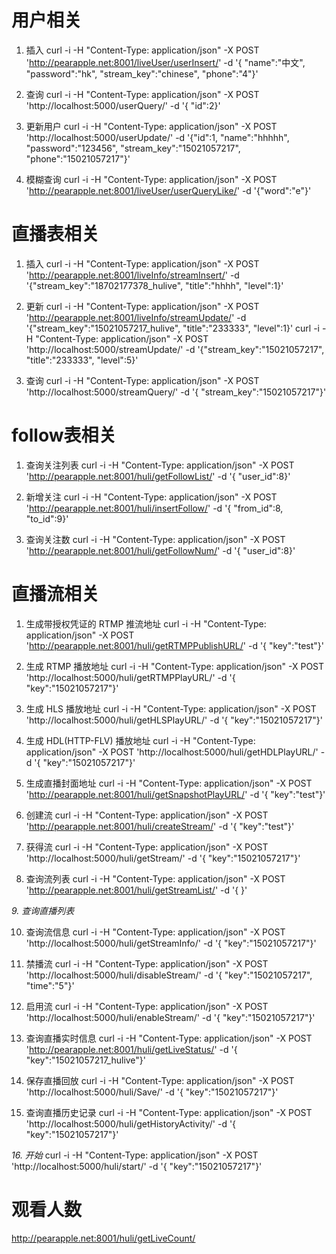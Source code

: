 # 用户相关

1. 插入
curl -i -H "Content-Type: application/json" -X POST 'http://pearapple.net:8001/liveUser/userInsert/' -d '{ "name":"中文", "password":"hk", "stream_key":"chinese", "phone":"4"}'

2. 查询
curl -i -H "Content-Type: application/json" -X POST 'http://localhost:5000/userQuery/' -d '{ "id":2}'

3. 更新用户
curl -i -H "Content-Type: application/json" -X POST 'http://localhost:5000/userUpdate/' -d '{"id":1, "name":"hhhhh", "password":"123456", "stream_key":"15021057217", "phone":"15021057217"}'

4. 模糊查询
curl -i -H "Content-Type: application/json" -X POST 'http://pearapple.net:8001/liveUser/userQueryLike/' -d '{"word":"e"}'

# 直播表相关

1. 插入
curl -i -H "Content-Type: application/json" -X POST 'http://pearapple.net:8001/liveInfo/streamInsert/' -d '{"stream_key":"18702177378_hulive", "title":"hhhh", "level":1}'

2. 更新
curl -i -H "Content-Type: application/json" -X POST 'http://pearapple.net:8001/liveInfo/streamUpdate/' -d '{"stream_key":"15021057217_hulive", "title":"233333", "level":1}'
curl -i -H "Content-Type: application/json" -X POST 'http://localhost:5000/streamUpdate/' -d '{"stream_key":"15021057217", "title":"233333", "level":5}'

3. 查询
curl -i -H "Content-Type: application/json" -X POST 'http://localhost:5000/streamQuery/' -d '{ "stream_key":"15021057217"}'

# follow表相关

1. 查询关注列表
curl -i -H "Content-Type: application/json" -X POST 'http://pearapple.net:8001/huli/getFollowList/' -d '{ "user_id":8}'

2. 新增关注
curl -i -H "Content-Type: application/json" -X POST 'http://pearapple.net:8001/huli/insertFollow/' -d '{ "from_id":8, "to_id":9}'

3. 查询关注数
curl -i -H "Content-Type: application/json" -X POST 'http://pearapple.net:8001/huli/getFollowNum/' -d '{ "user_id":8}'

# 直播流相关

1. 生成带授权凭证的 RTMP 推流地址
curl -i -H "Content-Type: application/json" -X POST 'http://pearapple.net:8001/huli/getRTMPPublishURL/' -d '{ "key":"test"}'

2. 生成 RTMP 播放地址
curl -i -H "Content-Type: application/json" -X POST 'http://localhost:5000/huli/getRTMPPlayURL/' -d '{ "key":"15021057217"}'

3. 生成 HLS 播放地址
curl -i -H "Content-Type: application/json" -X POST 'http://localhost:5000/huli/getHLSPlayURL/' -d '{ "key":"15021057217"}'

4. 生成 HDL(HTTP-FLV) 播放地址
curl -i -H "Content-Type: application/json" -X POST 'http://localhost:5000/huli/getHDLPlayURL/' -d '{ "key":"15021057217"}'

5. 生成直播封面地址
curl -i -H "Content-Type: application/json" -X POST 'http://pearapple.net:8001/huli/getSnapshotPlayURL/' -d '{ "key":"test"}'

6. 创建流
curl -i -H "Content-Type: application/json" -X POST 'http://pearapple.net:8001/huli/createStream/' -d '{ "key":"test"}'

7. 获得流
curl -i -H "Content-Type: application/json" -X POST 'http://localhost:5000/huli/getStream/' -d '{ "key":"15021057217"}'

8. 查询流列表
curl -i -H "Content-Type: application/json" -X POST 'http://pearapple.net:8001/huli/getStreamList/' -d '{ }'

*9. 查询直播列表*

10. 查询流信息
curl -i -H "Content-Type: application/json" -X POST 'http://localhost:5000/huli/getStreamInfo/' -d '{ "key":"15021057217"}'

11. 禁播流
curl -i -H "Content-Type: application/json" -X POST 'http://localhost:5000/huli/disableStream/' -d '{ "key":"15021057217", "time":"5"}'

12. 启用流
curl -i -H "Content-Type: application/json" -X POST 'http://localhost:5000/huli/enableStream/' -d '{ "key":"15021057217"}'

13. 查询直播实时信息
curl -i -H "Content-Type: application/json" -X POST 'http://pearapple.net:8001/huli/getLiveStatus/' -d '{ "key":"15021057217_hulive"}'

14. 保存直播回放
curl -i -H "Content-Type: application/json" -X POST 'http://localhost:5000/huli/Save/' -d '{ "key":"15021057217"}'

15. 查询直播历史记录
curl -i -H "Content-Type: application/json" -X POST 'http://localhost:5000/huli/getHistoryActivity/' -d '{ "key":"15021057217"}'

*16. 开始*
curl -i -H "Content-Type: application/json" -X POST 'http://localhost:5000/huli/start/' -d '{ "key":"15021057217"}'

# 观看人数
http://pearapple.net:8001/huli/getLiveCount/